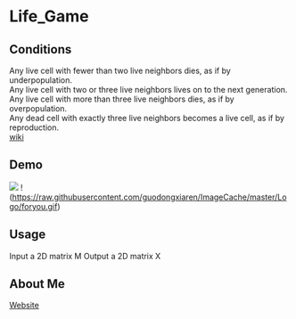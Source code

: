 # Life_Game

## Conditions
Any live cell with fewer than two live neighbors dies, as if by underpopulation.  
Any live cell with two or three live neighbors lives on to the next generation.  
Any live cell with more than three live neighbors dies, as if by overpopulation.  
Any dead cell with exactly three live neighbors becomes a live cell, as if by reproduction.  
[wiki](https://en.wikipedia.org/wiki/Conway%27s_Game_of_Life)  

## Demo
![](https://en.wikipedia.org/wiki/Conway%27s_Game_of_Life#/media/File:Gospers_glider_gun.gif)
!(https://raw.githubusercontent.com/guodongxiaren/ImageCache/master/Logo/foryou.gif)

## Usage
Input a 2D matrix M
Output a 2D matrix X

## About Me
[Website](https://superfastfox.weebly.com/blog)
